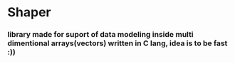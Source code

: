 # Shaper
### library made for suport of data modeling inside multi dimentional arrays(vectors) written in C lang, idea is to be fast :)) 

